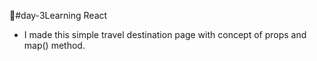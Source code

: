 🚀#day-3Learning React
- I made this simple travel destination page with concept of props and map() method.
